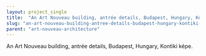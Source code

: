 ```yaml
---
layout: project_single
title:  "An Art Nouveau building, antrée details, Budapest, Hungary, Kontiki képe."
slug: "an-art-nouveau-building-antree-details-budapest-hungary-kontiki-kepe"
parent: "art-nouveau-architecture"
---
```

An Art Nouveau building, antrée details, Budapest, Hungary, Kontiki képe.